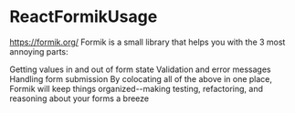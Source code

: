# ReactFormikUsage
https://formik.org/
Formik is a small library that helps you with the 3 most annoying parts:

Getting values in and out of form state
Validation and error messages
Handling form submission
By colocating all of the above in one place, Formik will keep things organized--making testing, refactoring, and reasoning about your forms a breeze
